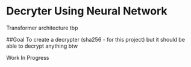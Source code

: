 # Decryter Using Neural Network
Transformer architecture tbp

##Goal
To create a decrypter (sha256 - for this project) but it should be able to decrypt anything btw

Work In Progress
